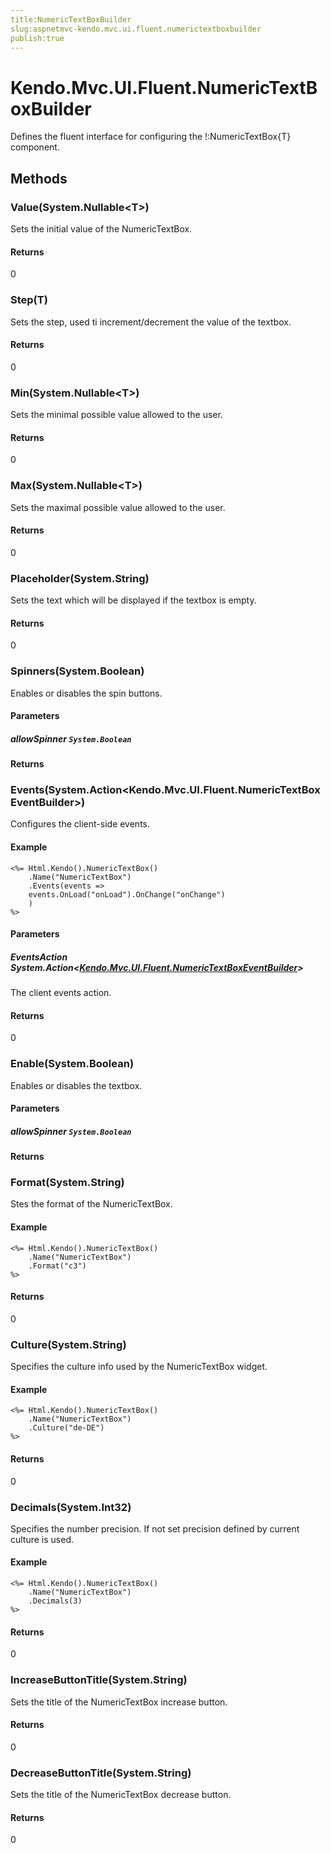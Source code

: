 ```yaml
---
title:NumericTextBoxBuilder
slug:aspnetmvc-kendo.mvc.ui.fluent.numerictextboxbuilder
publish:true
---
```


# Kendo.Mvc.UI.Fluent.NumericTextBoxBuilder
Defines the fluent interface for configuring the !:NumericTextBox{T} component.



## Methods

### Value(System.Nullable\<T\>)
Sets the initial value of the NumericTextBox.



#### Returns
0


### Step(T)
Sets the step, used ti increment/decrement the value of the textbox.



#### Returns
0


### Min(System.Nullable\<T\>)
Sets the minimal possible value allowed to the user.



#### Returns
0


### Max(System.Nullable\<T\>)
Sets the maximal possible value allowed to the user.



#### Returns
0


### Placeholder(System.String)
Sets the text which will be displayed if the textbox is empty.



#### Returns
0


### Spinners(System.Boolean)
Enables or disables the spin buttons.


#### Parameters

##### allowSpinner `System.Boolean`

            



#### Returns



### Events(System.Action\<Kendo.Mvc.UI.Fluent.NumericTextBoxEventBuilder\>)
Configures the client-side events.

#### Example

    <%= Html.Kendo().NumericTextBox()
        .Name("NumericTextBox")
        .Events(events =>
        events.OnLoad("onLoad").OnChange("onChange")
        )
    %>
        


#### Parameters

##### EventsAction System.Action<[Kendo.Mvc.UI.Fluent.NumericTextBoxEventBuilder](/api/wrappers/aspnet-mvc/Kendo.Mvc.UI.Fluent/NumericTextBoxEventBuilder)>
The client events action.



#### Returns
0


### Enable(System.Boolean)
Enables or disables the textbox.


#### Parameters

##### allowSpinner `System.Boolean`

            



#### Returns



### Format(System.String)
Stes the format of the NumericTextBox.

#### Example

    <%= Html.Kendo().NumericTextBox()
        .Name("NumericTextBox")
        .Format("c3")
    %>
        



#### Returns
0


### Culture(System.String)
Specifies the culture info used by the NumericTextBox widget.

#### Example

    <%= Html.Kendo().NumericTextBox()
        .Name("NumericTextBox")
        .Culture("de-DE")
    %>
        



#### Returns
0


### Decimals(System.Int32)
Specifies the number precision. If not set precision defined by current culture is used.

#### Example

    <%= Html.Kendo().NumericTextBox()
        .Name("NumericTextBox")
        .Decimals(3)
    %>
        



#### Returns
0


### IncreaseButtonTitle(System.String)
Sets the title of the NumericTextBox increase button.



#### Returns
0


### DecreaseButtonTitle(System.String)
Sets the title of the NumericTextBox decrease button.



#### Returns
0



